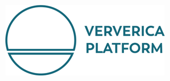 ![alt text](https://github.com/namgaxilem/reactjs-learning/blob/master/src/assets/vvp-logo.png?raw=true)
